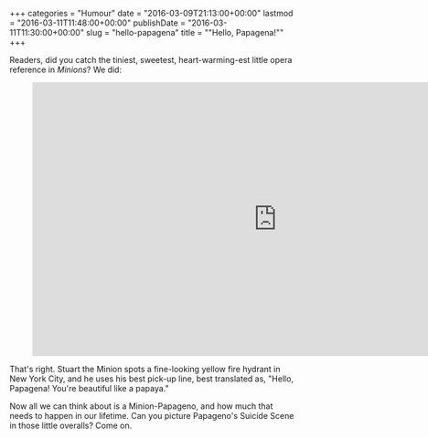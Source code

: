 +++
categories = "Humour"
date = "2016-03-09T21:13:00+00:00"
lastmod = "2016-03-11T11:48:00+00:00"
publishDate = "2016-03-11T11:30:00+00:00"
slug = "hello-papagena"
title = "&quot;Hello, Papagena!&quot;"
+++

Readers, did you catch the tiniest, sweetest, heart-warming-est little opera reference in *Minions*? We did:

<figure data-type="video">
<iframe width="854" height="480" src="https://www.youtube.com/embed/aG7Cop8QAsg" frameborder="0" allowfullscreen></iframe>
</figure>

That's right. Stuart the Minion spots a fine-looking yellow fire hydrant in New York City, and he uses his best pick-up line, best translated as, "Hello, Papagena! You're beautiful like a papaya."

Now all we can think about is a Minion-Papageno, and how much that needs to happen in our lifetime. Can you picture Papageno's Suicide Scene in those little overalls? Come on.
